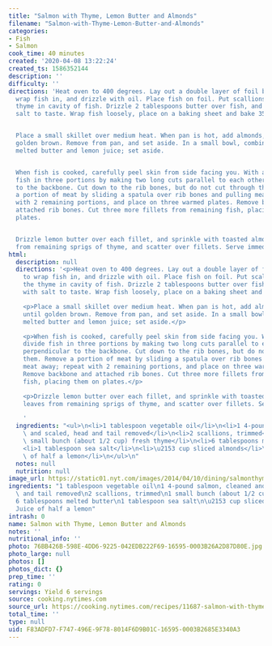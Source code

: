 ```yaml
---
title: "Salmon with Thyme, Lemon Butter and Almonds"
filename: "Salmon-with-Thyme-Lemon-Butter-and-Almonds"
categories:
- Fish
- Salmon
cook_time: 40 minutes
created: '2020-04-08 13:22:24'
created_ts: 1586352144
description: ''
difficulty: ''
directions: 'Heat oven to 400 degrees. Lay out a double layer of foil big enough to
  wrap fish in, and drizzle with oil. Place fish on foil. Put scallions and half the
  thyme in cavity of fish. Drizzle 2 tablespoons butter over fish, and sprinkle with
  salt to taste. Wrap fish loosely, place on a baking sheet and bake 35 minutes.


  Place a small skillet over medium heat. When pan is hot, add almonds, and stir until
  golden brown. Remove from pan, and set aside. In a small bowl, combine remaining
  melted butter and lemon juice; set aside.


  When fish is cooked, carefully peel skin from side facing you. With a knife, divide
  fish in three portions by making two long cuts parallel to each other and perpendicular
  to the backbone. Cut down to the rib bones, but do not cut through them. Remove
  a portion of meat by sliding a spatula over rib bones and pulling meat away; repeat
  with 2 remaining portions, and place on three warmed plates. Remove backbone and
  attached rib bones. Cut three more fillets from remaining fish, placing them on
  plates.


  Drizzle lemon butter over each fillet, and sprinkle with toasted almonds. Pull leaves
  from remaining sprigs of thyme, and scatter over fillets. Serve immediately.'
html:
  description: null
  directions: '<p>Heat oven to 400 degrees. Lay out a double layer of foil big enough
    to wrap fish in, and drizzle with oil. Place fish on foil. Put scallions and half
    the thyme in cavity of fish. Drizzle 2 tablespoons butter over fish, and sprinkle
    with salt to taste. Wrap fish loosely, place on a baking sheet and bake 35 minutes.</p>

    <p>Place a small skillet over medium heat. When pan is hot, add almonds, and stir
    until golden brown. Remove from pan, and set aside. In a small bowl, combine remaining
    melted butter and lemon juice; set aside.</p>

    <p>When fish is cooked, carefully peel skin from side facing you. With a knife,
    divide fish in three portions by making two long cuts parallel to each other and
    perpendicular to the backbone. Cut down to the rib bones, but do not cut through
    them. Remove a portion of meat by sliding a spatula over rib bones and pulling
    meat away; repeat with 2 remaining portions, and place on three warmed plates.
    Remove backbone and attached rib bones. Cut three more fillets from remaining
    fish, placing them on plates.</p>

    <p>Drizzle lemon butter over each fillet, and sprinkle with toasted almonds. Pull
    leaves from remaining sprigs of thyme, and scatter over fillets. Serve immediately.</p>

    '
  ingredients: "<ul>\n<li>1 tablespoon vegetable oil</li>\n<li>1 4-pound salmon, cleaned\
    \ and scaled, head and tail removed</li>\n<li>2 scallions, trimmed</li>\n<li>1\
    \ small bunch (about 1/2 cup) fresh thyme</li>\n<li>6 tablespoons melted butter</li>\n\
    <li>1 tablespoon sea salt</li>\n<li>\u2153 cup sliced almonds</li>\n<li>Juice\
    \ of half a lemon</li>\n</ul>\n"
  notes: null
  nutrition: null
image_url: https://static01.nyt.com/images/2014/04/10/dining/salmonthyme/salmonthyme-articleLarge.jpg
ingredients: "1 tablespoon vegetable oil\n1 4-pound salmon, cleaned and scaled, head\
  \ and tail removed\n2 scallions, trimmed\n1 small bunch (about 1/2 cup) fresh thyme\n\
  6 tablespoons melted butter\n1 tablespoon sea salt\n\u2153 cup sliced almonds\n\
  Juice of half a lemon"
intrash: 0
name: Salmon with Thyme, Lemon Butter and Almonds
notes: ''
nutritional_info: ''
photo: 76BB426B-598E-4DD6-9225-042EDB222F69-16595-0003B26A2D87D80E.jpg
photo_large: null
photos: []
photos_dict: {}
prep_time: ''
rating: 0
servings: Yield 6 servings
source: cooking.nytimes.com
source_url: https://cooking.nytimes.com/recipes/11687-salmon-with-thyme-lemon-butter-and-almonds?action=click&module=Global%20Search%20Recipe%20Card&pgType=search&rank=1
total_time: ''
type: null
uid: F83ADFD7-F747-496E-9F78-8014F6D9B01C-16595-0003B2685E3340A3
---
```

